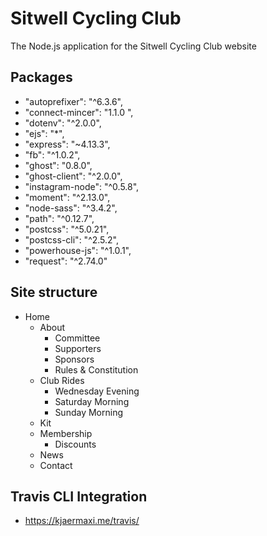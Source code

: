 # Sitwell Cycling Club

The Node.js application for the Sitwell Cycling Club website

## Packages

- "autoprefixer": "^6.3.6",
- "connect-mincer": "1.1.0 ",
- "dotenv": "^2.0.0",
- "ejs": "*",
- "express": "~4.13.3",
- "fb": "^1.0.2",
- "ghost": "0.8.0",
- "ghost-client": "^2.0.0",
- "instagram-node": "^0.5.8",
- "moment": "^2.13.0",
- "node-sass": "^3.4.2",
- "path": "^0.12.7",
- "postcss": "^5.0.21",
- "postcss-cli": "^2.5.2",
- "powerhouse-js": "^1.0.1",
- "request": "^2.74.0"

## Site structure

- Home
  - About
    - Committee
    - Supporters
    - Sponsors
    - Rules & Constitution
  - Club Rides
    - Wednesday Evening
    - Saturday Morning
    - Sunday Morning
  - Kit
  - Membership
    - Discounts
  - News
  - Contact

## Travis CLI Integration

- https://kjaermaxi.me/travis/
